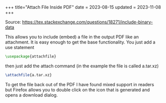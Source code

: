 +++
title="Attach File Inside PDF"
date = 2023-08-15
updated = 2023-11-08
+++

Source: <https://tex.stackexchange.com/questions/18271/include-binary-data>

This allows you to include (embed) a file in the output PDF like an attachment.
It is easy enough to get the base functionality.
You just add a use statement

```tex
\usepackage{attachfile}
```

then just add the attach command (in the example the file is called a.tar.xz)

```tex
\attachfile{a.tar.xz}
```

To get the file back out of the PDF I have found mixed support in readers but Firefox allows you to double click on the icon that is generated and opens a download dialog.
